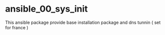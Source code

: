 # ansible_00_sys_init

This ansible package provide base installation package and dns tunnin ( set for france )
